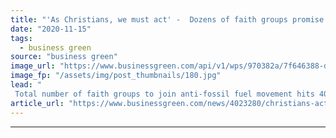 ```yaml
---
title: "'As Christians, we must act' -  Dozens of faith groups promise to divest from fossil fuels"
date: "2020-11-15"
tags: 
  - business green
source: "business green"
image_url: "https://www.businessgreen.com/api/v1/wps/970382a/7f646388-dc10-47c5-9871-d98d85e3f6d9/3/6332296-ffcfd7b3-1024-1024-185x114.jpg"
image_fp: "/assets/img/post_thumbnails/180.jpg"
lead: "
 Total number of faith groups to join anti-fossil fuel movement hits 400 as pressure builds on governments to end public funding for oil, coal, and gas projects ..."
article_url: "https://www.businessgreen.com/news/4023280/christians-act-dozens-faith-promise-divest-fossil-fuels"
---
```


---
